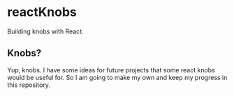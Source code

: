 # reactKnobs
Building knobs with React.


## Knobs?
Yup, knobs. I have some ideas for future projects that some react knobs would be useful for. So I am going to make my own and keep my progress in this repository.
